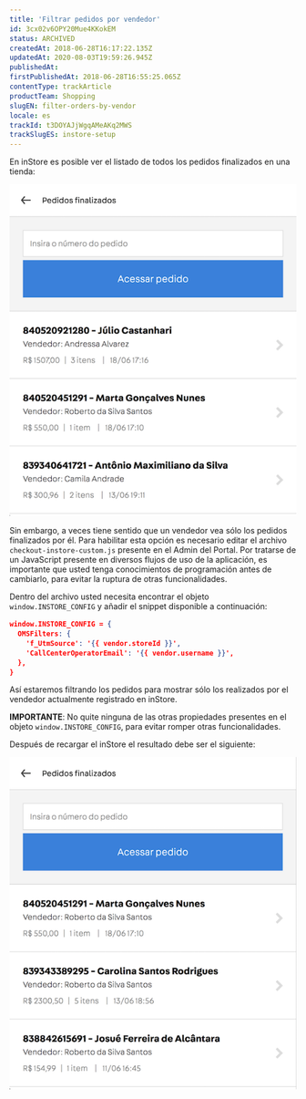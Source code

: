 ```yaml
---
title: 'Filtrar pedidos por vendedor'
id: 3cx02v6OPY20Mue4KKokEM
status: ARCHIVED
createdAt: 2018-06-28T16:17:22.135Z
updatedAt: 2020-08-03T19:59:26.945Z
publishedAt: 
firstPublishedAt: 2018-06-28T16:55:25.065Z
contentType: trackArticle
productTeam: Shopping
slugEN: filter-orders-by-vendor
locale: es
trackId: t3DOYAJjWgqAMeAKq2MWS
trackSlugES: instore-setup
---
```


En inStore es posible ver el listado de todos los pedidos finalizados en una tienda:

![pedidos finalizados](https://raw.githubusercontent.com/vtexdocs/help-center-content/refs/heads/main/docs/es/tracks/instore-setup/filtrar-pedidos-por-vendedor_1.png)

Sin embargo, a veces tiene sentido que un vendedor vea sólo los pedidos finalizados por él. Para habilitar esta opción es necesario editar el archivo `checkout-instore-custom.js` presente en el Admin del Portal. Por tratarse de un JavaScript presente en diversos flujos de uso de la aplicación, es importante que usted tenga conocimientos de programación antes de cambiarlo, para evitar la ruptura de otras funcionalidades.

Dentro del archivo usted necesita encontrar el objeto `window.INSTORE_CONFIG` y añadir el snippet disponible a continuación:

```json
window.INSTORE_CONFIG = {
  OMSFilters: {
    'f_UtmSource': '{{ vendor.storeId }}',
    'CallCenterOperatorEmail': '{{ vendor.username }}',
  },
}
```

Así estaremos filtrando los pedidos para mostrar sólo los realizados por el vendedor actualmente registrado en inStore.

__IMPORTANTE__: No quite ninguna de las otras propiedades presentes en el objeto `window.INSTORE_CONFIG`, para evitar romper otras funcionalidades.

Después de recargar el inStore el resultado debe ser el siguiente:

![pedidos finalizados filtrados por vendedor](https://raw.githubusercontent.com/vtexdocs/help-center-content/refs/heads/main/docs/es/tracks/instore-setup/filtrar-pedidos-por-vendedor_2.png)
